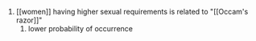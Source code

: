 1. [[women]] having higher sexual requirements is related to "[[Occam's razor]]"
	1. lower probability of occurrence